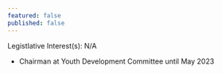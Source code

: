 ```yaml
---
featured: false
published: false
---
```

Legistlative Interest(s): N/A

* Chairman at Youth Development Committee until May 2023
